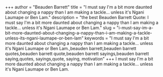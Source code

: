 +++
author = "Beauden Barrett"
title = "I must say I'm a bit more daunted about changing a nappy than I am making a tackle... unless it's Ngani Laumape or Ben Lam."
description = "the best Beauden Barrett Quote: I must say I'm a bit more daunted about changing a nappy than I am making a tackle... unless it's Ngani Laumape or Ben Lam."
slug = "i-must-say-im-a-bit-more-daunted-about-changing-a-nappy-than-i-am-making-a-tackle-unless-its-ngani-laumape-or-ben-lam"
keywords = "I must say I'm a bit more daunted about changing a nappy than I am making a tackle... unless it's Ngani Laumape or Ben Lam.,beauden barrett,beauden barrett quotes,beauden barrett quote,beauden barrett sayings,beauden barrett saying,quotes, sayings,quote, saying, motivation"
+++
I must say I'm a bit more daunted about changing a nappy than I am making a tackle... unless it's Ngani Laumape or Ben Lam.
